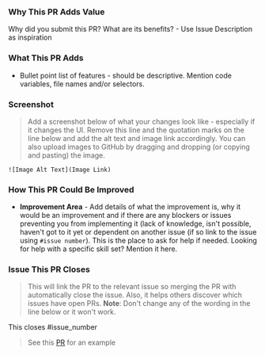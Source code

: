 ### Why This PR Adds Value

Why did you submit this PR? What are its benefits? - Use Issue Description as inspiration

### What This PR Adds

- Bullet point list of features - should be descriptive. Mention code variables, file names and/or selectors.

### Screenshot

> Add a screenshot below of what your changes look like - especially if it changes the UI. Remove this line and the quotation marks on the line below and add the alt text and image link accordingly. You can also upload images to GitHub by dragging and dropping (or copying and pasting) the image.

`![Image Alt Text](Image Link)`

### How This PR Could Be Improved

- **Improvement Area** - Add details of what the improvement is, why it would be an improvement and if there are any blockers or issues preventing you from implementing it (lack of knowledge, isn't possible, haven't got to it yet or dependent on another issue (if so link to the issue using `#issue number`). This is the place to ask for help if needed. Looking for help with a specific skill set? Mention it here.

### Issue This PR Closes

> This will link the PR to the relevant issue so merging the PR with automatically close the issue. Also, it helps others discover which issues have open PRs. **Note**: Don't change any of the wording in the line below or it won't work.

This closes #issue_number

> See this [PR](https://github.com/MLH-Fellowship/pod-3.1.3-portfolio/pull/13) for an example